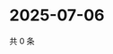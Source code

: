 # 2025-07-06

共 0 条

<!-- BEGIN ZHIHUVIDEO -->
<!-- 最后更新时间 Sun Jul 06 2025 06:10:07 GMT+0800 (China Standard Time) -->

<!-- END ZHIHUVIDEO -->
